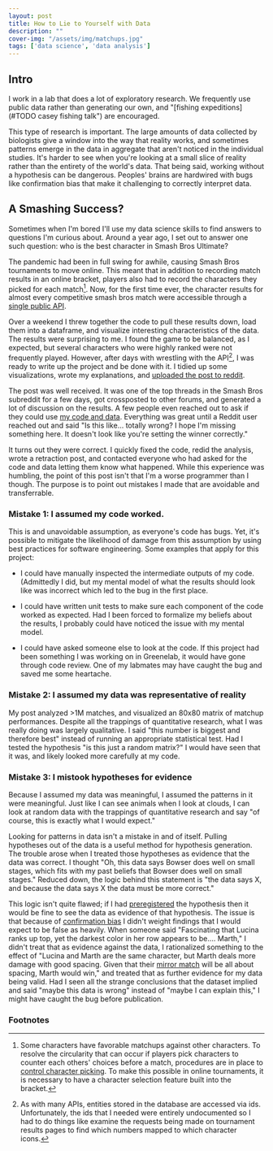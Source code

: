 ```yaml
---
layout: post
title: How to Lie to Yourself with Data
description: ""
cover-img: "/assets/img/matchups.jpg"
tags: ['data science', 'data analysis']
---
```

## Intro
I work in a lab that does a lot of exploratory research.
We frequently use public data rather than generating our own, and "[fishing expeditions](#TODO casey fishing talk") are encouraged.

This type of research is important.
The large amounts of data collected by biologists give a window into the way that reality works, and sometimes patterns emerge in the data in aggregate that aren't noticed in the individual studies.
It's harder to see when you're looking at a small slice of reality rather than the entirety of the world's data.
That being said, working without a hypothesis can be dangerous. Peoples' brains are hardwired with bugs like confirmation bias that make it challenging to correctly interpret data.

## A Smashing Success?
Sometimes when I'm bored I'll use my data science skills to find answers to questions I'm curious about.
Around a year ago, I set out to answer one such question: who is the best character in Smash Bros Ultimate?

The pandemic had been in full swing for awhile, causing Smash Bros tournaments to move online.
This meant that in addition to recording match results in an online bracket, players also had to record the characters they picked for each match[^striking].
Now, for the first time ever, the character results for almost every competitive smash bros match were accessible through a [single public API](https://developer.smash.gg/docs/intro/).

Over a weekend I threw together the code to pull these results down, load them into a dataframe, and visualize interesting characteristics of the data.
The results were surprising to me.
I found the game to be balanced, as I expected, but several characters who were highly ranked were not frequently played.
However, after days with wrestling with the API[^API], I was ready to write up the project and be done with it.
I tidied up some visualizations, wrote my explanations, and [uploaded the post to reddit](#TODO).

The post was well received.
It was one of the top threads in the Smash Bros subreddit for a few days, got crossposted to other forums, and generated a lot of discussion on the results.
A few people even reached out to ask if they could use [my code and data](#TODO).
Everything was great until a Reddit user reached out and said "Is this like... totally wrong? I hope I'm missing something here. It doesn't look like you're setting the winner correctly."

It turns out they were correct. 
I quickly fixed the code, redid the analysis, wrote a retraction post, and contacted everyone who had asked for the code and data letting them know what happened.
While this experience was humbling, the point of this post isn't that I'm a worse programmer than I though.
The purpose is to point out mistakes I made that are avoidable and transferrable.

### Mistake 1: I assumed my code worked.
This is and unavoidable assumption, as everyone's code has bugs.
Yet, it's possible to mitigate the likelihood of damage from this assumption by using best practices for software engineering.
Some examples that apply for this project:

- I could have manually inspected the intermediate outputs of my code.
(Admittedly I did, but my mental model of what the results should look like was incorrect which led to the bug in the first place.

- I could have written unit tests to make sure each component of the code worked as expected.
Had I been forced to formalize my beliefs about the results, I probably could have noticed the issue with my mental model.

- I could have asked someone else to look at the code.
If this project had been something I was working on in Greenelab, it would have gone through code review.
One of my labmates may have caught the bug and saved me some heartache.

### Mistake 2: I assumed my data was representative of reality
My post analyzed >1M matches, and visualized an 80x80 matrix of matchup performances.
Despite all the trappings of quantitative research, what I was really doing was largely qualitative.
I said "this number is biggest and therefore best" instead of running an appropriate statistical test.
Had I tested the hypothesis "is this just a random matrix?" I would have seen that it was, and likely looked more carefully at my code.

### Mistake 3: I mistook hypotheses for evidence
Because I assumed my data was meaningful, I assumed the patterns in it were meaningful.
Just like I can see animals when I look at clouds, I can look at random data with the trappings of quantitative research and say "of course, this is exactly what I would expect."

Looking for patterns in data isn't a mistake in and of itself.
Pulling hypotheses out of the data is a useful method for hypothesis generation.
The trouble arose when I treated those hypotheses as evidence that the data was correct. 
I thought "Oh, this data says Bowser does well on small stages, which fits with my past beliefs that Bowser does well on small stages."
Reduced down, the logic behind this statement is "the data says X, and because the data says X the data must be more correct."

This logic isn't quite flawed; if I had [preregistered](#TODO) the hypothesis then it would be fine to see the data as evidence of that hypothesis.
The issue is that because of [confirmation bias](#TODO) I didn't weight findings that I would expect to be false as heavily.
When someone said "Fascinating that Lucina ranks up top, yet the darkest color in her row appears to be.... Marth," I didn't treat that as evidence against the data, I rationalized something to the effect of "Lucina and Marth are the same character, but Marth deals more damage with good spacing. Given that their [mirror match](#TODO) will be all about spacing, Marth would win," and treated that as further evidence for my data being valid.
Had I seen all the strange conclusions that the dataset implied and said "maybe this data is wrong" instead of "maybe I can explain this," I might have caught the bug before publication.





### Footnotes
[^striking]: Some characters have favorable matchups against other characters. To resolve the circularity that can occur if players pick characters to counter each others' choices before a match, procedures are in place to [control character picking](https://www.reddit.com/r/smashbros/comments/1yt0ks/rules_for_character_picking_and_counter_picking/cfnhizf?utm_source=share&utm_medium=web2x&context=3). To make this possible in online tournaments, it is necessary to have a character selection feature built into the bracket.
[^API]: As with many APIs, entities stored in the database are accessed via ids. Unfortunately, the ids that I needed were entirely undocumented so I had to do things like examine the requests being made on tournament results pages to find which numbers mapped to which character icons.
